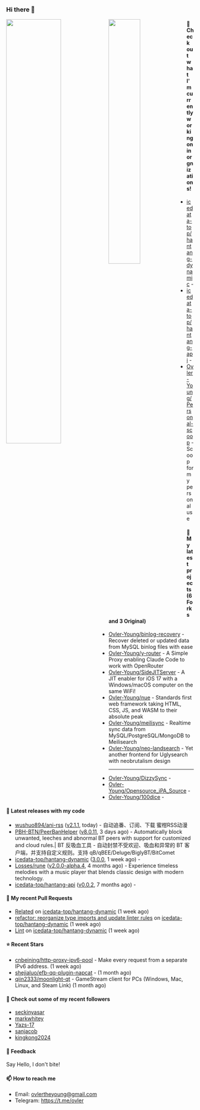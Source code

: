 ### Hi there 👋

<img align="left" width="54%" src="https://github-readme-stats-mauve-one-69.vercel.app/api?username=Ovler-Young&theme=dark&count_private=true&show_icons=true" />
<img align="left" width="41%" src="https://github-readme-stats-mauve-one-69.vercel.app/api/top-langs/?username=Ovler-Young&layout=compact&theme=dark&include_all_commits=true&count_private=true" />

#### 👷 Check out what I'm currently working on in orgnizations!

- [icedata-top/hantang-dynamic](https://github.com/icedata-top/hantang-dynamic) - 
- [icedata-top/hantang-api](https://github.com/icedata-top/hantang-api) - 
- [Ovler-Young/Personal-scoop](https://github.com/Ovler-Young/Personal-scoop) - Scoop for my personal use

#### 🌱 My latest projects (6 Forks and 3 Original)

- [Ovler-Young/binlog-recovery](https://github.com/Ovler-Young/binlog-recovery) - Recover deleted or updated data from MySQL binlog files with ease
- [Ovler-Young/y-router](https://github.com/Ovler-Young/y-router) - A Simple Proxy enabling Claude Code to work with OpenRouter
- [Ovler-Young/SideJITServer](https://github.com/Ovler-Young/SideJITServer) - A JIT enabler for iOS 17 with a Windows/macOS computer on the same WiFi!
- [Ovler-Young/nue](https://github.com/Ovler-Young/nue) - Standards first web framework taking HTML, CSS, JS, and WASM to their absolute peak
- [Ovler-Young/meilisync](https://github.com/Ovler-Young/meilisync) - Realtime sync data from MySQL/PostgreSQL/MongoDB to Meilisearch
- [Ovler-Young/neo-landsearch](https://github.com/Ovler-Young/neo-landsearch) - Yet another frontend for Uglysearch with neobrutalism design
- ---

- [Ovler-Young/DizzySync](https://github.com/Ovler-Young/DizzySync) - 
- [Ovler-Young/Opensource_iPA_Source](https://github.com/Ovler-Young/Opensource_iPA_Source) - 
- [Ovler-Young/100dice](https://github.com/Ovler-Young/100dice) - 

#### 🔭 Latest releases with my code

- [wushuo894/ani-rss](https://github.com/wushuo894/ani-rss) ([v2.1.1](https://github.com/wushuo894/ani-rss/releases/tag/v2.1.1), today) - 自动追番、订阅、下载 蜜柑RSS动漫
- [PBH-BTN/PeerBanHelper](https://github.com/PBH-BTN/PeerBanHelper) ([v8.0.11](https://github.com/PBH-BTN/PeerBanHelper/releases/tag/v8.0.11), 3 days ago) - Automatically block unwanted, leeches and abnormal BT peers with support for customized and cloud rules.| BT 反吸血工具 - 自动封禁不受欢迎、吸血和异常的 BT 客户端，并支持自定义规则。支持 qB/qBEE/Deluge/BiglyBT/BitComet
- [icedata-top/hantang-dynamic](https://github.com/icedata-top/hantang-dynamic) ([3.0.0](https://github.com/icedata-top/hantang-dynamic/releases/tag/3.0.0), 1 week ago) - 
- [Losses/rune](https://github.com/Losses/rune) ([v2.0.0-alpha.4](https://github.com/Losses/rune/releases/tag/v2.0.0-alpha.4), 4 months ago) - Experience timeless melodies with a music player that blends classic design with modern technology.
- [icedata-top/hantang-api](https://github.com/icedata-top/hantang-api) ([v0.0.2](https://github.com/icedata-top/hantang-api/releases/tag/v0.0.2), 7 months ago) - 

#### 🔨 My recent Pull Requests

- [Related](https://github.com/icedata-top/hantang-dynamic/pull/5) on [icedata-top/hantang-dynamic](https://github.com/icedata-top/hantang-dynamic) (1 week ago)
- [refactor: reorganize type imports and update linter rules](https://github.com/icedata-top/hantang-dynamic/pull/4) on [icedata-top/hantang-dynamic](https://github.com/icedata-top/hantang-dynamic) (1 week ago)
- [Lint](https://github.com/icedata-top/hantang-dynamic/pull/3) on [icedata-top/hantang-dynamic](https://github.com/icedata-top/hantang-dynamic) (1 week ago)

#### ⭐ Recent Stars

- [cnbeining/http-proxy-ipv6-pool](https://github.com/cnbeining/http-proxy-ipv6-pool) - Make every request from a separate IPv6 address. (1 week ago)
- [shejialuo/efb-qq-plugin-napcat](https://github.com/shejialuo/efb-qq-plugin-napcat) -  (1 month ago)
- [qiin2333/moonlight-qt](https://github.com/qiin2333/moonlight-qt) - GameStream client for PCs (Windows, Mac, Linux, and Steam Link) (1 month ago)

#### 👯 Check out some of my recent followers

- [seckinyasar](https://github.com/seckinyasar)
- [markwhitey](https://github.com/markwhitey)
- [Yazs-17](https://github.com/Yazs-17)
- [sanjacob](https://github.com/sanjacob)
- [kingkong2024](https://github.com/kingkong2024)

#### 💬 Feedback

Say Hello, I don't bite!

#### 📫 How to reach me

- Email: ovlertheyoung@gmail.com
- Telegram: https://t.me/ovler
